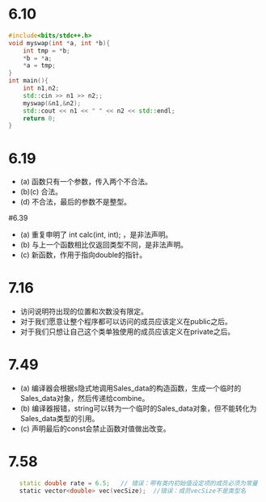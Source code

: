 # 6.10
```cpp
#include<bits/stdc++.h>
void myswap(int *a, int *b){
    int tmp = *b;
    *b = *a;
    *a = tmp;
}
int main(){
    int n1,n2;
    std::cin >> n1 >> n2;;
	myswap(&n1,&n2);
	std::cout << n1 << " " << n2 << std::endl;
    return 0;
}
```

# 6.19
- (a) 函数只有一个参数，传入两个不合法。
- (b)(c) 合法。
- (d) 不合法，最后的参数不是整型。

#6.39
- (a) 重复申明了 int calc(int, int); ，是非法声明。
- (b) 与上一个函数相比仅返回类型不同，是非法声明。
- (c) 新函数，作用于指向double的指针。

# 7.16
- 访问说明符出现的位置和次数没有限定。
- 对于我们愿意让整个程序都可以访问的成员应该定义在public之后。
- 对于我们只想让自己这个类单独使用的成员应该定义在private之后。

# 7.49
- (a) 编译器会根据s隐式地调用Sales_data的构造函数，生成一个临时的Sales_data对象，然后传递给combine。
- (b) 编译器报错，string可以转为一个临时的Sales_data对象，但不能转化为Sales_data类型的引用。
- (c) 声明最后的const会禁止函数对值做出改变。

# 7.58
```cpp
   static double rate = 6.5;   // 错误：带有类内初始值设定项的成员必须为常量
   static vector<double> vec(vecSize);  //错误：成员vecSize不是类型名
```
